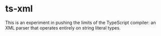 # ts-xml
 This is an experiment in pushing the limits of the TypeScript compiler: an XML parser that operates entirely on string literal types.
